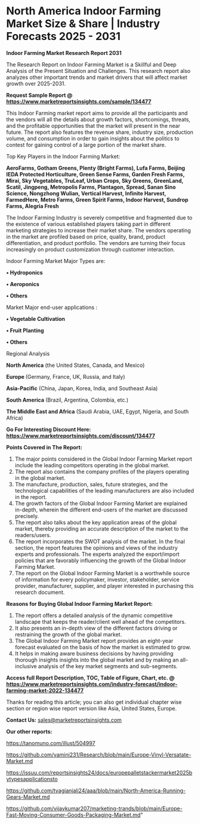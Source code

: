  # North America Indoor Farming Market Size & Share | Industry Forecasts 2025 - 2031

<strong>Indoor Farming Market Research Report 2031</strong>

The Research Report on Indoor Farming Market is a Skillful and Deep Analysis of the Present Situation and Challenges. This research report also analyzes other important trends and market drivers that will affect market growth over 2025-2031.

<strong>Request Sample Report @ <a href=https://www.marketreportsinsights.com/sample/134477>https://www.marketreportsinsights.com/sample/134477</a></strong>

This Indoor Farming market report aims to provide all the participants and the vendors will all the details about growth factors, shortcomings, threats, and the profitable opportunities that the market will present in the near future. The report also features the revenue share, industry size, production volume, and consumption in order to gain insights about the politics to contest for gaining control of a large portion of the market share.

Top Key Players in the Indoor Farming Market:

<strong>AeroFarms, Gotham Greens, Plenty (Bright Farms), Lufa Farms, Beijing IEDA Protected Horticulture, Green Sense Farms, Garden Fresh Farms, Mirai, Sky Vegetables, TruLeaf, Urban Crops, Sky Greens, GreenLand, Scatil, Jingpeng, Metropolis Farms, Plantagon, Spread, Sanan Sino Science, Nongzhong Wulian, Vertical Harvest, Infinite Harvest, FarmedHere, Metro Farms, Green Spirit Farms, Indoor Harvest, Sundrop Farms, Alegria Fresh</strong>

The Indoor Farming Industry is severely competitive and fragmented due to the existence of various established players taking part in different marketing strategies to increase their market share. The vendors operating in the market are profiled based on price, quality, brand, product differentiation, and product portfolio. The vendors are turning their focus increasingly on product customization through customer interaction.

Indoor Farming Market Major Types are:

<strong>• Hydroponics

• Aeroponics

• Others</strong>

Market Major end-user applications :

<strong>• Vegetable Cultivation

• Fruit Planting

• Others</strong>

Regional Analysis

</u><strong><b>North America</b></strong> (the United States, Canada, and Mexico)

<strong><b>Europe </b></strong>(Germany, France, UK, Russia, and Italy)

<strong><b>Asia-Pacific</b></strong> (China, Japan, Korea, India, and Southeast Asia)

<strong><b>South America</b></strong> (Brazil, Argentina, Colombia, etc.)

<strong><b>The Middle East and Africa</b></strong> (Saudi Arabia, UAE, Egypt, Nigeria, and South Africa)

<strong>Go For Interesting Discount Here: <a href=https://www.marketreportsinsights.com/discount/134477>https://www.marketreportsinsights.com/discount/134477</a></strong>

<strong>Points Covered in The Report:</strong>
<ol>
  <li>The major points considered in the Global Indoor Farming Market report include the leading competitors operating in the global market.</li>
  <li>The report also contains the company profiles of the players operating in the global market.</li>
  <li>The manufacture, production, sales, future strategies, and the technological capabilities of the leading manufacturers are also included in the report.</li>
  <li>The growth factors of the Global Indoor Farming Market are explained in-depth, wherein the different end-users of the market are discussed precisely.</li>
  <li>The report also talks about the key application areas of the global market, thereby providing an accurate description of the market to the readers/users.</li>
  <li>The report incorporates the SWOT analysis of the market. In the final section, the report features the opinions and views of the industry experts and professionals. The experts analyzed the export/import policies that are favorably influencing the growth of the Global Indoor Farming Market.</li>
  <li>The report on the Global Indoor Farming Market is a worthwhile source of information for every policymaker, investor, stakeholder, service provider, manufacturer, supplier, and player interested in purchasing this research document.</li>
</ol>
<strong>Reasons for Buying Global Indoor Farming Market Report:</strong>

<ol>
  <li>The report offers a detailed analysis of the dynamic competitive landscape that keeps the reader/client well ahead of the competitors.</li>
  <li>It also presents an in-depth view of the different factors driving or restraining the growth of the global market.</li>
  <li>The Global Indoor Farming Market report provides an eight-year forecast evaluated on the basis of how the market is estimated to grow.</li>
  <li>It helps in making aware business decisions by having providing thorough insights insights into the global market and by making an all-inclusive analysis of the key market segments and sub-segments.</li>
</ol>
<strong>Access full Report Description, TOC, Table of Figure, Chart, etc. @ <a href=https://www.marketreportsinsights.com/industry-forecast/indoor-farming-market-2022-134477>https://www.marketreportsinsights.com/industry-forecast/indoor-farming-market-2022-134477</a></strong>


Thanks for reading this article; you can also get individual chapter wise section or region wise report version like Asia, United States, Europe.

<strong>Contact Us:</strong>
sales@marketreportsinsights.com

<strong>Our other reports:</strong>

<a href=https://tanomuno.com/illust/504997>https://tanomuno.com/illust/504997</a>

<a href=https://github.com/yamini231/Research/blob/main/Europe-Vinyl-Versatate-Market.md>https://github.com/yamini231/Research/blob/main/Europe-Vinyl-Versatate-Market.md</a>

<a href=https://issuu.com/reportsinsights24/docs/europepalletstackermarket2025bytypesapplicationsto>https://issuu.com/reportsinsights24/docs/europepalletstackermarket2025bytypesapplicationsto</a>

<a href=https://github.com/tyagianjali24/aaa/blob/main/North-America-Running-Gears-Market.md>https://github.com/tyagianjali24/aaa/blob/main/North-America-Running-Gears-Market.md</a>

<a href=https://github.com/vijaykumar207/marketing-trands/blob/main/Europe-Fast-Moving-Consumer-Goods-Packaging-Market.md>https://github.com/vijaykumar207/marketing-trands/blob/main/Europe-Fast-Moving-Consumer-Goods-Packaging-Market.md</a>"
